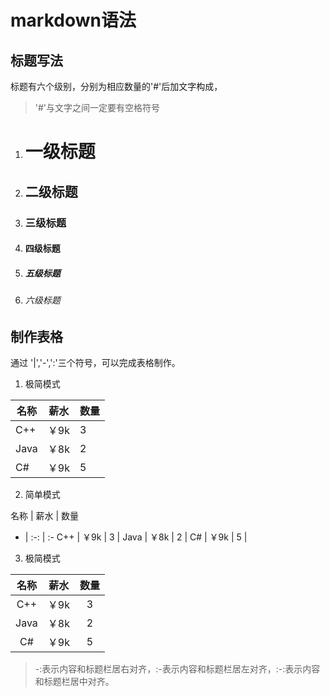 # markdown语法

## 标题写法

标题有六个级别，分别为相应数量的'#'后加文字构成，
> '#'与文字之间一定要有空格符号

1. # 一级标题  

2. ## 二级标题

3. ### 三级标题

4. #### 四级标题

5. ##### 五级标题

6. ###### 六级标题

## 制作表格

通过 '|','-',':'三个符号，可以完成表格制作。

1. 极简模式

名称 | 薪水 |  数量  
-|-|-
C++  | ￥9k | 3 |
Java | ￥8k | 2 |
C#   | ￥9k | 5 |

2. 简单模式

名称 | 薪水 |  数量  
- | :-: | :-
C++  | ￥9k | 3 |
Java | ￥8k | 2 |
C#   | ￥9k | 5 |

3. 极简模式

名称 | 薪水 |  数量  
:-: | :-: | :-:
C++  | ￥9k | 3 |
Java | ￥8k | 2 |
C#   | ￥9k | 5 |

> -:表示内容和标题栏居右对齐，:-表示内容和标题栏居左对齐，:-:表示内容和标题栏居中对齐。
